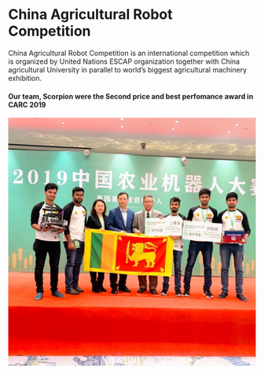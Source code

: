 # China Agricultural Robot Competition

China Agricultural Robot Competition is an international competition which is organized by United Nations ESCAP organization together with China agricultural University in parallel to world’s biggest agricultural machinery exhibition.

#### Our team, Scorpion were the Second price and best perfomance award in CARC 2019


<center>
<img src="./media/team.JPG" alt="Drawing"/>
</center>
